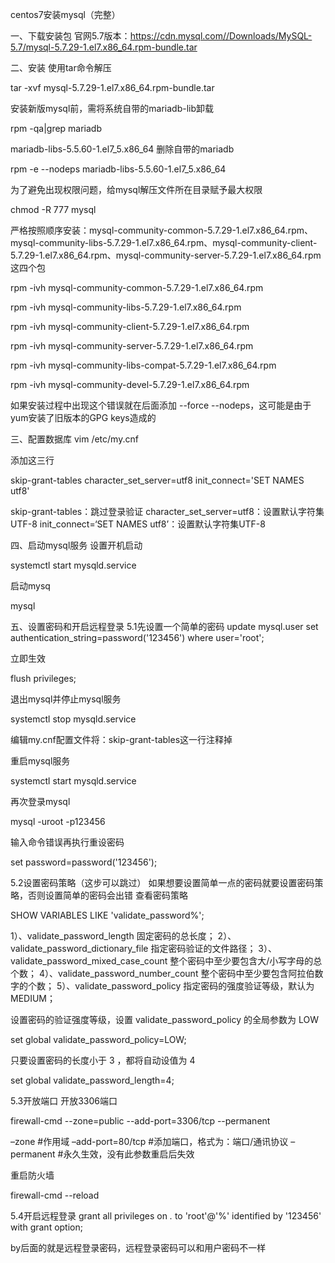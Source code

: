 centos7安装mysql（完整）


一、下载安装包
官网5.7版本：https://cdn.mysql.com//Downloads/MySQL-5.7/mysql-5.7.29-1.el7.x86_64.rpm-bundle.tar


二、安装
使用tar命令解压

tar -xvf mysql-5.7.29-1.el7.x86_64.rpm-bundle.tar


安装新版mysql前，需将系统自带的mariadb-lib卸载

rpm -qa|grep mariadb

mariadb-libs-5.5.60-1.el7_5.x86_64
删除自带的mariadb

rpm -e --nodeps mariadb-libs-5.5.60-1.el7_5.x86_64

为了避免出现权限问题，给mysql解压文件所在目录赋予最大权限

chmod -R 777 mysql


严格按照顺序安装：mysql-community-common-5.7.29-1.el7.x86_64.rpm、mysql-community-libs-5.7.29-1.el7.x86_64.rpm、mysql-community-client-5.7.29-1.el7.x86_64.rpm、mysql-community-server-5.7.29-1.el7.x86_64.rpm这四个包

rpm -ivh mysql-community-common-5.7.29-1.el7.x86_64.rpm

rpm -ivh mysql-community-libs-5.7.29-1.el7.x86_64.rpm

rpm -ivh mysql-community-client-5.7.29-1.el7.x86_64.rpm

rpm -ivh mysql-community-server-5.7.29-1.el7.x86_64.rpm

rpm -ivh mysql-community-libs-compat-5.7.29-1.el7.x86_64.rpm

rpm -ivh mysql-community-devel-5.7.29-1.el7.x86_64.rpm

如果安装过程中出现这个错误就在后面添加 --force --nodeps，这可能是由于yum安装了旧版本的GPG keys造成的


三、配置数据库
vim /etc/my.cnf

添加这三行

skip-grant-tables
character_set_server=utf8
init_connect='SET NAMES utf8'



skip-grant-tables：跳过登录验证
character_set_server=utf8：设置默认字符集UTF-8
init_connect=‘SET NAMES utf8’：设置默认字符集UTF-8

四、启动mysql服务
设置开机启动

systemctl start mysqld.service

启动mysq

mysql

五、设置密码和开启远程登录
5.1先设置一个简单的密码
update mysql.user set authentication_string=password('123456') where user='root';


立即生效

flush privileges;

退出mysql并停止mysql服务

systemctl stop  mysqld.service

编辑my.cnf配置文件将：skip-grant-tables这一行注释掉

重启mysql服务

systemctl start mysqld.service

再次登录mysql

mysql -uroot -p123456

输入命令错误再执行重设密码

set password=password('123456');

5.2设置密码策略（这步可以跳过）
如果想要设置简单一点的密码就要设置密码策略，否则设置简单的密码会出错
查看密码策略

 SHOW VARIABLES LIKE 'validate_password%'; 



1）、validate_password_length 固定密码的总长度；
2）、validate_password_dictionary_file 指定密码验证的文件路径；
3）、validate_password_mixed_case_count 整个密码中至少要包含大/小写字母的总个数；
4）、validate_password_number_count 整个密码中至少要包含阿拉伯数字的个数；
5）、validate_password_policy 指定密码的强度验证等级，默认为 MEDIUM；

设置密码的验证强度等级，设置 validate_password_policy 的全局参数为 LOW

set global validate_password_policy=LOW;


只要设置密码的长度小于 3 ，都将自动设值为 4

 set global validate_password_length=4;



5.3开放端口
开放3306端口

firewall-cmd --zone=public --add-port=3306/tcp --permanent

–zone #作用域
–add-port=80/tcp #添加端口，格式为：端口/通讯协议
–permanent #永久生效，没有此参数重启后失效

重启防火墙

firewall-cmd --reload

5.4开启远程登录
grant all privileges on *.* to 'root'@'%' identified by '123456' with grant option;

by后面的就是远程登录密码，远程登录密码可以和用户密码不一样
